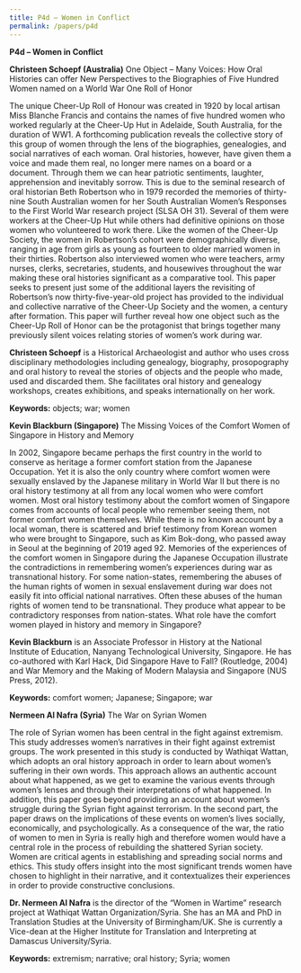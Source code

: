```yaml
---
title: P4d – Women in Conflict
permalink: /papers/p4d
---
```

<b>P4d – Women in Conflict

Christeen Schoepf (Australia)</b> One Object – Many Voices: How Oral Histories can offer New Perspectives to the Biographies of Five Hundred Women named on a World War One Roll of Honor

The unique Cheer-Up Roll of Honour was created in 1920 by local artisan Miss Blanche Francis and contains the names of five hundred women who worked regularly at the Cheer-Up Hut in Adelaide, South Australia, for the duration of WW1. A forthcoming publication reveals the collective story of this group of women through the lens of the biographies, genealogies, and social narratives of each woman. Oral histories, however, have given them a voice and made them real, no longer mere names on a board or a document. Through them we can hear patriotic sentiments, laughter, apprehension and inevitably sorrow. This is due to the seminal research of oral historian Beth Robertson who in 1979 recorded the memories of thirty-nine South Australian women for her South Australian Women’s Responses to the First World War research project (SLSA OH 31). Several of them were workers at the Cheer-Up Hut while others had definitive opinions on those women who volunteered to work there. Like the women of the Cheer-Up Society, the women in Robertson’s cohort were demographically diverse, ranging in age from girls as young as fourteen to older married women in their thirties. Robertson also interviewed women who were teachers, army nurses, clerks, secretaries, students, and housewives throughout the war making these oral histories significant as a comparative tool. This paper seeks to present just some of the additional layers the revisiting of Robertson’s now thirty-five-year-old project has provided to the individual and collective narrative of the Cheer-Up Society and the women, a century after formation. This paper will further reveal how one object such as the Cheer-Up Roll of Honor can be the protagonist that brings together many previously silent voices relating stories of women’s work during war.

<b>Christeen Schoepf</b> is a Historical Archaeologist and author who uses cross disciplinary methodologies including genealogy, biography, prosopography and oral history to reveal the stories of objects and the people who made, used and discarded them. She facilitates oral history and genealogy workshops, creates exhibitions, and speaks internationally on her work.

<b>Keywords:</b> objects; war; women

<b>Kevin Blackburn (Singapore)</b> The Missing Voices of the Comfort Women of Singapore in History and Memory

In 2002, Singapore became perhaps the first country in the world to conserve as heritage a former comfort station from the Japanese Occupation. Yet it is also the only country where comfort women were sexually enslaved by the Japanese military in World War II but there is no oral history testimony at all from any local women who were comfort women. Most oral history testimony about the comfort women of Singapore comes from accounts of local people who remember seeing them, not former comfort women themselves. While there is no known account by a local woman, there is scattered  and brief testimony from Korean women who were brought to Singapore, such as Kim Bok-dong, who passed away in Seoul at the beginning of 2019 aged 92. Memories of the experiences of the comfort women in Singapore during the Japanese Occupation illustrate the contradictions in remembering women’s experiences during war as transnational history. For some nation-states, remembering the abuses of the human rights of women in sexual enslavement during war does not easily fit into official national narratives. Often these abuses of the human rights of women tend to be transnational. They produce what appear to be contradictory responses from nation-states. What role have the comfort women played in history and memory in Singapore?

<b>Kevin Blackburn</b> is an Associate Professor in History at the National Institute of Education, Nanyang Technological University, Singapore. He has co-authored with Karl Hack, Did Singapore Have to Fall? (Routledge, 2004) and War Memory and the Making of Modern Malaysia and Singapore (NUS Press, 2012).

<b>Keywords:</b> comfort women; Japanese; Singapore; war

<b>Nermeen Al Nafra (Syria)</b> The War on Syrian Women

The role of Syrian women has been central in the fight against extremism. This study addresses women’s narratives in their fight against extremist groups. The work presented in this study is conducted by Wathiqat Wattan, which adopts an oral history approach in order to learn about women’s suffering in their own words. This approach allows an authentic account about what happened, as we get to examine the various events through women’s lenses and through their interpretations of what happened. In addition, this paper goes beyond providing an account about women’s struggle during the Syrian fight against terrorism. In the second part, the paper draws on the implications of these events on women’s lives socially, economically, and psychologically.  As a consequence of the war, the ratio of women to men in Syria is really high and therefore women would have a central role in the process of rebuilding the shattered Syrian society. Women are critical agents in establishing and spreading social norms and ethics. This study offers insight into the most significant trends women have chosen to highlight in their narrative, and it contextualizes their experiences in order to provide constructive conclusions.

<b>Dr. Nermeen Al Nafra</b> is the director of the “Women in Wartime” research project at Wathiqat Wattan Organization/Syria. She has an MA and PhD in Translation Studies at the University of Birmingham/UK. She is currently a Vice-dean at the Higher Institute for Translation and Interpreting at Damascus University/Syria.

<b>Keywords:</b> extremism; narrative; oral history; Syria; women